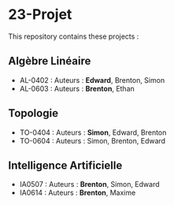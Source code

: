 # 23-Projet

This repository contains these projects :

## Algèbre Linéaire
- AL-0402 : Auteurs : **Edward**, Brenton, Simon
- AL-0603 : Auteurs : **Brenton**, Ethan

## Topologie
- TO-0404 : Auteurs : **Simon**, Edward, Brenton
- TO-0604 : Auteurs : Simon, Brenton, Edward

## Intelligence Artificielle
- IA0507 : Auteurs : **Brenton**, Simon, Edward
- IA0614 : Auteurs : **Brenton**, Maxime